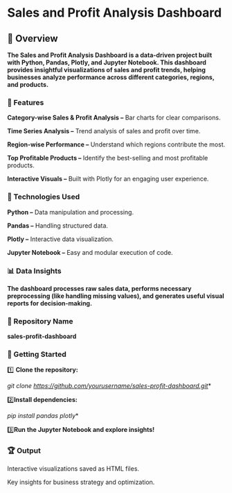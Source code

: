 # Sales and Profit Analysis Dashboard

## 📌 Overview

**The Sales and Profit Analysis Dashboard is a data-driven project built with Python, Pandas, Plotly, and Jupyter Notebook. This dashboard provides insightful visualizations of sales and profit trends, helping businesses analyze performance across different categories, regions, and products.**

### 🚀 Features

**Category-wise Sales & Profit Analysis –** Bar charts for clear comparisons.

**Time Series Analysis –** Trend analysis of sales and profit over time.

**Region-wise Performance –** Understand which regions contribute the most.

**Top Profitable Products –** Identify the best-selling and most profitable products.

**Interactive Visuals –** Built with Plotly for an engaging user experience.

### 🔧 Technologies Used

**Python –** Data manipulation and processing.

**Pandas –** Handling structured data.

**Plotly –** Interactive data visualization.

**Jupyter Notebook –** Easy and modular execution of code.

### 📊 Data Insights

**The dashboard processes raw sales data, performs necessary preprocessing (like handling missing values), and generates useful visual reports for decision-making.**

### 📂 Repository Name

**sales-profit-dashboard**

### 🏁 Getting Started

1️⃣ **Clone the repository:**

*git clone https://github.com/yourusername/sales-profit-dashboard.git**

2️⃣**Install dependencies:**

*pip install pandas plotly**

3️⃣**Run the Jupyter Notebook and explore insights!**

### 🏆 Output

Interactive visualizations saved as HTML files.

Key insights for business strategy and optimization.
